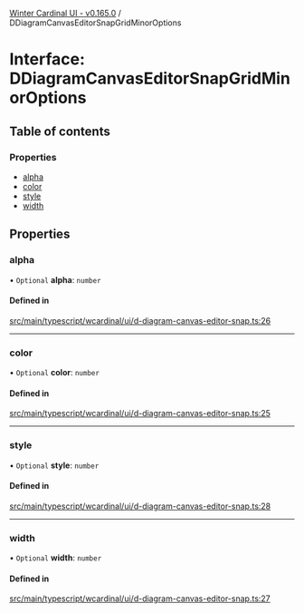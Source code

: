 [Winter Cardinal UI - v0.165.0](../index.md) / DDiagramCanvasEditorSnapGridMinorOptions

# Interface: DDiagramCanvasEditorSnapGridMinorOptions

## Table of contents

### Properties

- [alpha](DDiagramCanvasEditorSnapGridMinorOptions.md#alpha)
- [color](DDiagramCanvasEditorSnapGridMinorOptions.md#color)
- [style](DDiagramCanvasEditorSnapGridMinorOptions.md#style)
- [width](DDiagramCanvasEditorSnapGridMinorOptions.md#width)

## Properties

### alpha

• `Optional` **alpha**: `number`

#### Defined in

[src/main/typescript/wcardinal/ui/d-diagram-canvas-editor-snap.ts:26](https://github.com/winter-cardinal/winter-cardinal-ui/blob/v0.165.0/src/main/typescript/wcardinal/ui/d-diagram-canvas-editor-snap.ts#L26)

___

### color

• `Optional` **color**: `number`

#### Defined in

[src/main/typescript/wcardinal/ui/d-diagram-canvas-editor-snap.ts:25](https://github.com/winter-cardinal/winter-cardinal-ui/blob/v0.165.0/src/main/typescript/wcardinal/ui/d-diagram-canvas-editor-snap.ts#L25)

___

### style

• `Optional` **style**: `number`

#### Defined in

[src/main/typescript/wcardinal/ui/d-diagram-canvas-editor-snap.ts:28](https://github.com/winter-cardinal/winter-cardinal-ui/blob/v0.165.0/src/main/typescript/wcardinal/ui/d-diagram-canvas-editor-snap.ts#L28)

___

### width

• `Optional` **width**: `number`

#### Defined in

[src/main/typescript/wcardinal/ui/d-diagram-canvas-editor-snap.ts:27](https://github.com/winter-cardinal/winter-cardinal-ui/blob/v0.165.0/src/main/typescript/wcardinal/ui/d-diagram-canvas-editor-snap.ts#L27)
